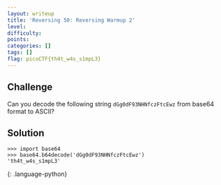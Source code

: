 ```yaml
---
layout: writeup
title: 'Reversing 50: Reversing Warmup 2'
level: 
difficulty: 
points: 
categories: []
tags: []
flag: picoCTF{th4t_w4s_s1mpL3}
---
```

## Challenge

Can you decode the following string `dGg0dF93NHNfczFtcEwz` from base64
format to ASCII?

## Solution

    >>> import base64
    >>> base64.b64decode('dGg0dF93NHNfczFtcEwz')
    'th4t_w4s_s1mpL3'
{: .language-python}

